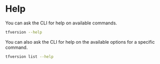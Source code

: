 # Help

You can ask the CLI for help on available commands.

```sh
tfversion --help
```

You can also ask the CLI for help on the available options for a specific command.

```sh
tfversion list --help
```
